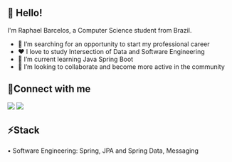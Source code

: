 ## 👋 Hello!

I'm Raphael Barcelos, a Computer Science student from Brazil.

- 🔭 I’m searching for an opportunity to start my professional career
- ❤️ I love to study Intersection of Data and Software Engineering
- 🌱 I’m current learning Java Spring Boot
- 👯 I’m looking to collaborate and become more active in the community

## 🔗Connect with me
<div> 
  <a href = "mailto:raphaelwfe@gmail.com"><img src="https://img.shields.io/badge/-Gmail-%23333?style=for-the-badge&logo=gmail&logoColor=white" target="_blank"></a>
  <a href="https://www.linkedin.com/in/raphael-barcelos-b99a11303" target="_blank"><img src="https://img.shields.io/badge/-LinkedIn-%230077B5?style=for-the-badge&logo=linkedin&logoColor=white" target="_blank"></a> 
</div>

## ⚡Stack

• Software Engineering: Spring, JPA and Spring Data, Messaging
